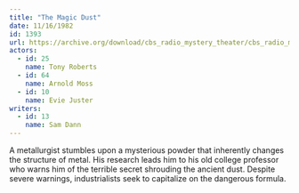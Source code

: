```yaml
---
title: "The Magic Dust"
date: 11/16/1982
id: 1393
url: https://archive.org/download/cbs_radio_mystery_theater/cbs_radio_mystery_theater-1351-1399.zip/cbs_radio_mystery_theater-1351-1399%2Fcbsrmt_1393_magic_dust.mp3
actors:  
  - id: 25
    name: Tony Roberts  
  - id: 64
    name: Arnold Moss  
  - id: 10
    name: Evie Juster
writers:  
  - id: 13
    name: Sam Dann
---
```

A metallurgist stumbles upon a mysterious powder that inherently changes the structure of metal. His research leads him to his old college professor who warns him of the terrible secret shrouding the ancient dust. Despite severe warnings, industrialists seek to capitalize on the dangerous formula.